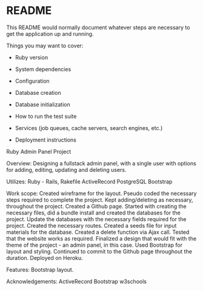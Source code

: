 # README

This README would normally document whatever steps are necessary to get the
application up and running.

Things you may want to cover:

* Ruby version

* System dependencies

* Configuration

* Database creation

* Database initialization

* How to run the test suite

* Services (job queues, cache servers, search engines, etc.)

* Deployment instructions

Ruby Admin Panel Project

Overview: Designing a fullstack admin panel, with a single user with options for adding, editing, updating and deleting users. 

Utilizes: Ruby - Rails, Rakefile ActiveRecord PostgreSQL Bootstrap

Work scope: Created wireframe for the layout. Pseudo coded the necessary steps required to complete the project. Kept adding/deleting as necessary, throughout the project. Created a Github page. Started with creating the necessary files, did a bundle install and created the databases for the project. Update the databases with the necessary fields required for the project. Created the necessary routes. Created a seeds file for input materials for the database. Created a delete function via Ajax call. Tested that the website works as required. Finalized a design that would fit with the theme of the project - an admin panel, in this case. Used Bootstrap for layout and styling. Continued to commit to the Github page throughout the duration. Deployed on Heroku.

Features: Bootstrap layout.

Acknowledgements: ActiveRecord Bootstrap w3schools 
